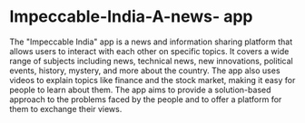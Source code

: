 # Impeccable-India-A-news- app 


The "Impeccable India" app is a news and information sharing platform that allows users to interact with each other on specific topics. It covers a wide range of subjects including news, technical news, new innovations, political events, history, mystery, and more about the country. The app also uses videos to explain topics like finance and the stock market, making it easy for people to learn about them. The app aims to provide a solution-based approach to the problems faced by the people and to offer a platform for them to exchange their views.
